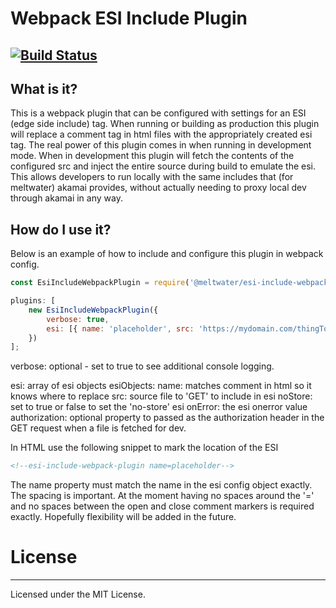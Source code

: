 # Webpack ESI Include Plugin
[![Build Status](https://drone.meltwater.io/api/badges/dsappet/esi-include-webpack-plugin/status.svg)](https://drone.meltwater.io/dsappet/esi-include-webpack-plugin)
---------
## What is it?
This is a webpack plugin that can be configured with settings for an ESI (edge side include) tag. When running or building as production this plugin will replace a comment tag in html files with the appropriately created esi tag. The real power of this plugin comes in when running in development mode. When in development this plugin will fetch the contents of the configured src and inject the entire source during build to emulate the esi. This allows developers to run locally with the same includes that (for meltwater) akamai provides, without actually needing to proxy local dev through akamai in any way. 

## How do I use it?
Below is an example of how to include and configure this plugin in webpack config.
```javascript
const EsiIncludeWebpackPlugin = require('@meltwater/esi-include-webpack-plugin');

plugins: [
    new EsiIncludeWebpackPlugin({
        verbose: true,
        esi: [{ name: 'placeholder', src: 'https://mydomain.com/thingToInclude.html', noStore: false, onError: 'continue', authorization: 'bearer tokendatablah' }]
    })
];
```
verbose: optional - set to true to see additional console logging.

esi: array of esi objects
  esiObjects: 
    name: matches comment in html so it knows where to replace
    src: source file to 'GET' to include in esi
    noStore: set to true or false to set the 'no-store' esi 
    onError: the esi onerror value
    authorization: optional property to passed as the authorization header in the GET request when a file is fetched for dev. 

In HTML use the following snippet to mark the location of the ESI
```html 
<!--esi-include-webpack-plugin name=placeholder-->
```
The name property must match the name in the esi config object exactly.
The spacing is important. At the moment having no spaces around the '=' and no spaces between the open and close comment markers is required exactly. Hopefully flexibility will be added in the future.




# License
---------
Licensed under the MIT License.